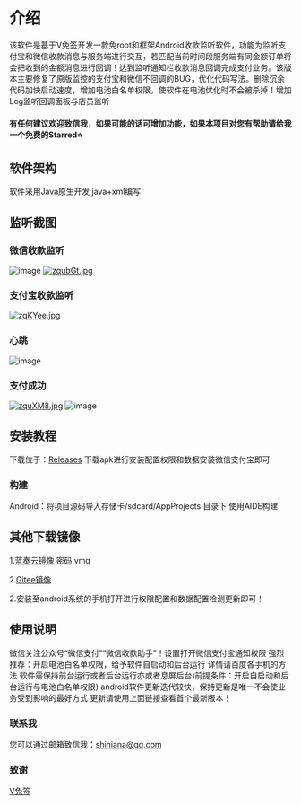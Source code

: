 # 介绍

该软件是基于V免签开发一款免root和框架Android收款监听软件，功能为监听支付宝和微信收款消息与服务端进行交互，若匹配当前时间段服务端有同金额订单将会把收到的金额消息进行回调！达到监听通知栏收款消息回调完成支付业务。该版本主要修复了原版监控的支付宝和微信不回调的BUG，优化代码写法。删除沉余代码加快启动速度，增加电池白名单权限，使软件在电池优化时不会被杀掉！增加Log监听回调面板与店员监听

#### 有任何建议欢迎致信我，如果可能的话可增加功能，如果本项目对您有帮助请给我一个免费的Starred⭐

## 软件架构

软件采用Java原生开发 java+xml编写

## 监听截图

### 微信收款监听
![image](https://s1.ax1x.com/2022/12/19/zqu0rF.jpg)
[![zqubGt.jpg](https://s1.ax1x.com/2022/12/19/zqubGt.jpg)](https://imgse.com/i/zqubGt)

### 支付宝收款监听
[![zqKYee.jpg](https://s1.ax1x.com/2022/12/19/zqKYee.jpg)](https://imgse.com/i/zqKYee)

### 心跳
![image](https://s1.ax1x.com/2022/12/19/zquTIA.jpg)

### 支付成功
[![zquXM8.jpg](https://s1.ax1x.com/2022/12/19/zquXM8.jpg)](https://imgse.com/i/zquXM8)
![image](https://s1.ax1x.com/2022/12/19/zquLxf.jpg)


## 安装教程
下载位于：[Releases](https://github.com/shinian-a/Vmq-App/releases) 下载apk进行安装配置权限和数据安装微信支付宝即可

### 构建
Android：将项目源码导入存储卡/sdcard/AppProjects 目录下 使用AIDE构建

## 其他下载镜像

1.[蓝奏云镜像](https://shinianacn.lanzouy.com/b027kqata) 密码:vmq

2.[Gitee镜像](https://gitee.com/shinian-a/Vmq-App/releases)

2.安装至android系统的手机打开进行权限配置和数据配置检测更新即可！

## 使用说明
微信关注公众号“微信支付““微信收款助手”！设置打开微信支付宝通知权限
强烈推荐：开启电池白名单权限，给予软件自启动和后台运行 详情请百度各手机的方法
软件需保持前台运行或者后台运行亦或者息屏后台(前提条件：开启自启动和后台运行与电池白名单权限)
android软件更新迭代较快，保持更新是唯一不会使业务受到影响的最好方式 更新请使用上面链接查看首个最新版本！

### 联系我
您可以通过邮箱致信我：shiniana@qq.com

### 致谢

[V免签](https://github.com/szvone/Vmq)
